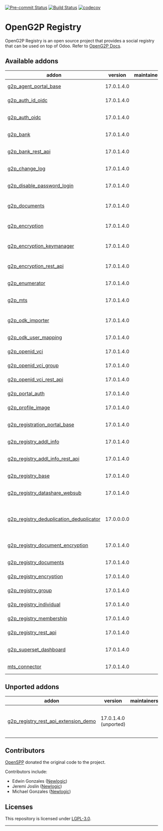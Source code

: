 
<!-- /!\ Non OCA Context : Set here the badge of your runbot / runboat instance. -->
[![Pre-commit Status](https://github.com/openg2p/openg2p-registry/actions/workflows/pre-commit.yml/badge.svg?branch=17.0-1.4)](https://github.com/openg2p/openg2p-registry/actions/workflows/pre-commit.yml?query=branch%3A17.0-1.4)
[![Build Status](https://github.com/openg2p/openg2p-registry/actions/workflows/test.yml/badge.svg?branch=17.0-1.4)](https://github.com/openg2p/openg2p-registry/actions/workflows/test.yml?query=branch%3A17.0-1.4)
[![codecov](https://codecov.io/gh/openg2p/openg2p-registry/branch/17.0-1.4/graph/badge.svg)](https://codecov.io/gh/openg2p/openg2p-registry)
<!-- /!\ Non OCA Context : Set here the badge of your translation instance. -->

<!-- /!\ do not modify above this line -->

# OpenG2P Registry

OpenG2P Registry is an open source project that provides a social registry that can be used on top of Odoo. Refer to [OpenG2P Docs](https://docs.openg2p.org).

<!-- /!\ do not modify below this line -->

<!-- prettier-ignore-start -->

[//]: # (addons)

Available addons
----------------
addon | version | maintainers | summary
--- | --- | --- | ---
[g2p_agent_portal_base](g2p_agent_portal_base/) | 17.0.1.4.0 |  | G2P Agent Portal: Base
[g2p_auth_id_oidc](g2p_auth_id_oidc/) | 17.0.1.4.0 |  | G2P Auth: OIDC - Reg ID
[g2p_auth_oidc](g2p_auth_oidc/) | 17.0.1.4.0 |  | OpenID Connect Authentication
[g2p_bank](g2p_bank/) | 17.0.1.4.0 |  | G2P Registry: Bank Details
[g2p_bank_rest_api](g2p_bank_rest_api/) | 17.0.1.4.0 |  | G2P Registry: Bank Details Rest API
[g2p_change_log](g2p_change_log/) | 17.0.1.4.0 |  | OpenG2P Change Log
[g2p_disable_password_login](g2p_disable_password_login/) | 17.0.1.4.0 |  | Disable Password Login
[g2p_documents](g2p_documents/) | 17.0.1.4.0 |  | G2P Documents Store
[g2p_encryption](g2p_encryption/) | 17.0.1.4.0 |  | G2P Encryption: Base
[g2p_encryption_keymanager](g2p_encryption_keymanager/) | 17.0.1.4.0 |  | G2P Encryption: Keymanager
[g2p_encryption_rest_api](g2p_encryption_rest_api/) | 17.0.1.4.0 |  | G2P Encryption: Rest API
[g2p_enumerator](g2p_enumerator/) | 17.0.1.4.0 |  | G2P Enumerator
[g2p_mts](g2p_mts/) | 17.0.1.4.0 |  | OpenG2P Registry MTS Connector
[g2p_odk_importer](g2p_odk_importer/) | 17.0.1.4.0 |  | Import records from ODK
[g2p_odk_user_mapping](g2p_odk_user_mapping/) | 17.0.1.4.0 |  | ODK App User Mapping
[g2p_openid_vci](g2p_openid_vci/) | 17.0.1.4.0 |  | G2P OpenID VCI: Base
[g2p_openid_vci_group](g2p_openid_vci_group/) | 17.0.1.4.0 |  | G2P OpenID VCI: Group
[g2p_openid_vci_rest_api](g2p_openid_vci_rest_api/) | 17.0.1.4.0 |  | G2P OpenID VCI: Rest API
[g2p_portal_auth](g2p_portal_auth/) | 17.0.1.4.0 |  | G2P Portal Auth
[g2p_profile_image](g2p_profile_image/) | 17.0.1.4.0 |  | OpenG2P Profile Image
[g2p_registration_portal_base](g2p_registration_portal_base/) | 17.0.1.4.0 |  | G2P Registration Portal :Base
[g2p_registry_addl_info](g2p_registry_addl_info/) | 17.0.1.4.0 |  | G2P Registry: Additional Info
[g2p_registry_addl_info_rest_api](g2p_registry_addl_info_rest_api/) | 17.0.1.4.0 |  | G2P Registry: Additional Info REST API
[g2p_registry_base](g2p_registry_base/) | 17.0.1.4.0 |  | G2P Registry: Base
[g2p_registry_datashare_websub](g2p_registry_datashare_websub/) | 17.0.1.4.0 |  | G2P Registry Datashare: WebSub
[g2p_registry_deduplication_deduplicator](g2p_registry_deduplication_deduplicator/) | 17.0.0.0.0 |  | OpenG2P Registry Deduplication - Deduplicator
[g2p_registry_document_encryption](g2p_registry_document_encryption/) | 17.0.1.4.0 |  | G2P Registry: Documents Encryption
[g2p_registry_documents](g2p_registry_documents/) | 17.0.1.4.0 |  | G2P Registry: Documents
[g2p_registry_encryption](g2p_registry_encryption/) | 17.0.1.4.0 |  | G2P Registry: Encryption
[g2p_registry_group](g2p_registry_group/) | 17.0.1.4.0 |  | G2P Registry: Groups
[g2p_registry_individual](g2p_registry_individual/) | 17.0.1.4.0 |  | G2P Registry: Individual
[g2p_registry_membership](g2p_registry_membership/) | 17.0.1.4.0 |  | G2P Registry: Membership
[g2p_registry_rest_api](g2p_registry_rest_api/) | 17.0.1.4.0 |  | G2P Registry: Rest API
[g2p_superset_dashboard](g2p_superset_dashboard/) | 17.0.1.4.0 |  | OpenG2P Superset Dashboard
[mts_connector](mts_connector/) | 17.0.1.4.0 |  | MTS Connector


Unported addons
---------------
addon | version | maintainers | summary
--- | --- | --- | ---
[g2p_registry_rest_api_extension_demo](g2p_registry_rest_api_extension_demo/) | 17.0.1.4.0 (unported) |  | G2P Registry: Rest API Extension Demo

[//]: # (end addons)

<!-- prettier-ignore-end -->

## Contributors

[OpenSPP](https://openspp.org) donated the original code to the project.

Contributors include:

* Edwin Gonzales ([Newlogic](https://newlogic.com))
* Jeremi Joslin ([Newlogic](https://newlogic.com))
* Michael Gonzales ([Newlogic](https://newlogic.com))


## Licenses

This repository is licensed under [LGPL-3.0](LICENSE).

----
<!-- /!\ Non OCA Context : Set here the full description of your organization. -->
